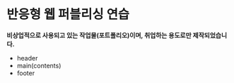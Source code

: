 반응형 웹 퍼블리싱 연습
=============
**비상업적으로 사용되고 있는 작업물(포트폴리오)이며, 취업하는 용도로만 제작되었습니다.**

- header
- main(contents)
- footer